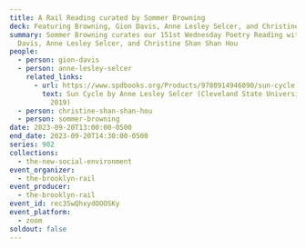 ```yaml
---
title: A Rail Reading curated by Sommer Browning
deck: Featuring Browning, Gion Davis, Anne Lesley Selcer, and Christine Shan Shan Hou
summary: Sommer Browning curates our 151st Wednesday Poetry Reading with Gion
  Davis, Anne Lesley Selcer, and Christine Shan Shan Hou
people:
  - person: gion-davis
  - person: anne-lesley-selcer
    related_links:
      - url: https://www.spdbooks.org/Products/9780914946090/sun-cycle.aspx
        text: Sun Cycle by Anne Lesley Selcer (Cleveland State University Poetry Center,
          2019)
  - person: christine-shan-shan-hou
  - person: sommer-browning
date: 2023-09-20T13:00:00-0500
end_date: 2023-09-20T14:30:00-0500
series: 902
collections:
  - the-new-social-environment
event_organizer:
  - the-brooklyn-rail
event_producer:
  - the-brooklyn-rail
event_id: rec35wQhxydOOOSKy
event_platform:
  - zoom
soldout: false
---
```

